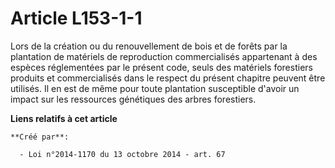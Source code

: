 # Article L153-1-1

Lors de la création ou du renouvellement de bois et de forêts par la plantation de matériels de reproduction commercialisés
appartenant à des espèces réglementées par le présent code, seuls des matériels forestiers produits et commercialisés dans le
respect du présent chapitre peuvent être utilisés. Il en est de même pour toute plantation susceptible d'avoir un impact sur
les ressources génétiques des arbres forestiers.

**Liens relatifs à cet article**

	**Créé par**:

	  - Loi n°2014-1170 du 13 octobre 2014 - art. 67

